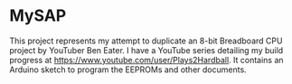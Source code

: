 # MySAP
This project represents my attempt to duplicate an 8-bit Breadboard CPU project by YouTuber Ben Eater. I have a YouTube series detailing my build progress at https://www.youtube.com/user/Plays2Hardball. It contains an Arduino sketch to program the EEPROMs and other documents.
